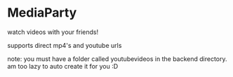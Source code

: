 # MediaParty

watch videos with your friends!

supports direct mp4's and youtube urls

note: you must have a folder called youtubevideos in the backend directory. am too lazy to auto create it for you :D
